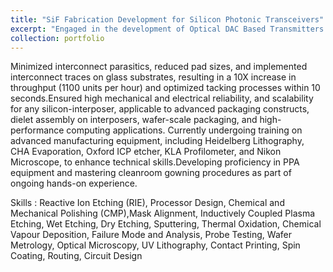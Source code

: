 ```yaml
---
title: "SiF Fabrication Development for Silicon Photonic Transceivers"
excerpt: "Engaged in the development of Optical DAC Based Transmitters within a Silicon-Integrated-Fabric (SiF) 3D Package on-site at the Washington Nanofabrication Facility <br/><img src='/images/wnf.jpeg'> [EMiT Lab](https://emitlab.ece.uw.edu/)"
collection: portfolio
---
```

Minimized interconnect parasitics, reduced pad sizes, and implemented interconnect traces on glass substrates, resulting in a 10X increase in throughput (1100 units per hour) and optimized tacking processes within 10 seconds.Ensured high mechanical and electrical reliability, and scalability for any silicon-interposer, applicable to advanced packaging constructs, dielet assembly on interposers, wafer-scale packaging, and high-performance computing applications.
Currently undergoing training on advanced manufacturing equipment, including Heidelberg Lithography, CHA Evaporation, Oxford ICP etcher, KLA Profilometer, and Nikon Microscope, to enhance technical skills.Developing proficiency in PPA equipment and mastering cleanroom gowning procedures as part of ongoing hands-on experience.

Skills : Reactive Ion Etching (RIE), Processor Design, Chemical and Mechanical Polishing (CMP),Mask Alignment, Inductively Coupled Plasma Etching, Wet Etching, Dry Etching, Sputtering, Thermal Oxidation, Chemical Vapour Deposition, Failure Mode and Analysis, Probe Testing, Wafer Metrology, Optical Microscopy, UV Lithography, Contact Printing, Spin Coating, Routing, Circuit Design

